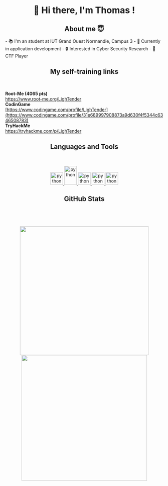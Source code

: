 <p>
    <h1 align="center">👋 Hi there, I'm Thomas !</h1>
</p>

<h2 align="center">About me 😇</h2>


<p>
- 📚 I'm an student at IUT Grand Ouest Normandie, Campus 3
- 📌 Currently in application development
- 🔒 Interested in Cyber Security Research
- 🚩 CTF Player
</p>


<p>
<h2 align="center"> My self-training links</h2>
</p>
<br />


<strong>Root-Me (4065 pts)</strong> <br>
https://www.root-me.org/LighTender
<br>
<strong>CodinGame</strong> <br>
[https://www.codingame.com/profile/LighTender](https://www.codingame.com/profile/31e689997908873a9d630f4f5344c6346508783)
<br>
<strong>TryHackMe</strong> <br>
https://tryhackme.com/p/LighTender
<p>
<h2 align="center"> Languages and Tools</h2>
</p>

<br />

<p align="center">
<a href="https://www.python.org/" target="_blank"> 
    <img src="https://upload.wikimedia.org/wikipedia/commons/thumb/c/c3/Python-logo-notext.svg/115px-Python-logo-notext.svg.png" alt="python" width="40" height="40"/> </a>
<a href="https://www.java.com/" target="_blank"> 
    <img src="https://upload.wikimedia.org/wikipedia/fr/thumb/2/2e/Java_Logo.svg/322px-Java_Logo.svg.png?20061227215918" alt="python" width="40" height="60"/> 
</a>
<a href="https://developer.mozilla.org/en-US/docs/Web/JavaScript" target="_blank"> 
    <img src="https://user-images.githubusercontent.com/87587438/221409649-6219a8e7-dcbb-411f-bf66-7e52d7c89551.png" alt="python" width="40" height="40"/> 
</a>
<a href="https://en.wikipedia.org/wiki/C_(programming_language)" target="_blank"> 
    <img src="https://cdn.worldvectorlogo.com/logos/c-1.svg" alt="python" width="40" height="40"/> 
</a>
<a href="https://git-scm.com/" target="_blank"> 
    <img src="https://upload.wikimedia.org/wikipedia/commons/thumb/3/3f/Git_icon.svg/97px-Git_icon.svg.png?20220905010122" alt="python" width="40" height="40"/> 
</a>
</p>

<p>
<h2 align="center">GitHub Stats<h2>
</p>
    
<br />
<p align="center">
<img src="https://github-readme-stats.vercel.app/api?username=LighTend3r&theme=radical&show_icons=true" width="410"/>
<img src="https://github-readme-stats.vercel.app/api/top-langs/?username=LighTend3r&layout=compact&theme=radical" width="400" />
</p>
